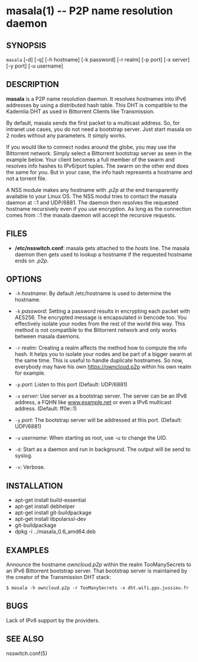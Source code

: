 masala(1) -- P2P name resolution daemon
=======================================

## SYNOPSIS

`masala`  [-d] [-q] [-h hostname] [-k password] [-r realm] [-p port]
[-x server] [-y port] [-u username]

## DESCRIPTION

**masala** is a P2P name resolution daemon. It resolves hostnames into IPv6
addresses by using a distributed hash table. This DHT is compatible to the
Kademlia DHT as used in Bittorrent Clients like Transmission.

By default, masala sends the first packet to a multicast address. So, for
intranet use cases, you do not need a bootstrap server. Just start masala on 2
nodes without any parameters. It simply works.

If you would like to connect nodes around the globe, you may use the Bittorrent
network. Simply select a Bittorrent bootstrap server as seen in the example
below. Your client becomes a full member of the swarm and resolves info hashes
to IPv6/port tuples. The swarm on the other end does the same for you. But in
your case, the info hash represents a hostname and not a torrent file.

A NSS module makes any hostname with *.p2p* at the end transparently available
to your Linux OS. The NSS modul tries to contact the masala daemon at ::1 and
UDP/6881. The daemon then resolves the requested hostname recursively even if
you use encryption. As long as the connection comes from ::1 the masala daemon
will accept the recursive requests.

## FILES

  * **/etc/nsswitch.conf**:
	masala gets attached to the *hosts* line. The masala daemon then gets used
	to lookup a hostname if the requested hostname ends on *.p2p*.

## OPTIONS

  * `-h` *hostname*:
    By default /etc/hostname is used to determine the hostname.

  * `-k` *password*:
	Setting a password results in encrypting each packet with AES256. The
	encrypted message is encapsulated in bencode too. You effectively
	isolate your nodes from the rest of the world this way. This method is not
	compatible to the Bittorrent network and only works between masala
	daemons.

  * `-r` *realm*:
	Creating a realm affects the method how to compute the info hash. It helps
	you to isolate your nodes and be part of a bigger swarm at the same time.
	This is useful to handle duplicate hostnames. So now, everybody may have his
	own https://owncloud.p2p within his own realm for example.

  * `-p` *port*:
	Listen to this port (Default: UDP/6881)

  * `-x` *server*:
	Use server as a bootstrap server. The server can be an IPv6 address, a FQHN
	like www.example.net or even a IPv6 multicast address. (Default: ff0e::1)

  * `-y` *port*:
	The bootstrap server will be addressed at this port. (Default: UDP/6881)

  * `-u` *username*:
    When starting as root, use -u to change the UID.

  * `-d`:
	Start as a daemon and run in background. The output will be send to syslog.

  * `-v`:
	Verbose.

## INSTALLATION
  * apt-get install build-essential
  * apt-get install debhelper
  * apt-get install git-buildpackage
  * apt-get install libpolarssl-dev
  * git-buildpackage
  * dpkg -i ../masala_0.6_amd64.deb

## EXAMPLES

Announce the hostname *owncloud.p2p* within the realm TooManySecrets to an IPv6
Bittorrent bootstrap server. That bootstrap server is maintained by the creator
of the Transmission DHT stack:

	$ masala -h owncloud.p2p -r TooManySecrets -x dht.wifi.pps.jussieu.fr

## BUGS

Lack of IPv6 support by the providers.

## SEE ALSO

nsswitch.conf(5)
